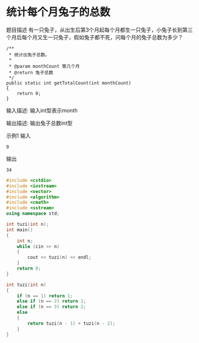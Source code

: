 # 统计每个月兔子的总数

题目描述
有一只兔子，从出生后第3个月起每个月都生一只兔子，小兔子长到第三个月后每个月又生一只兔子，假如兔子都不死，问每个月的兔子总数为多少？

 

    /**
     * 统计出兔子总数。
     * 
     * @param monthCount 第几个月
     * @return 兔子总数
     */
    public static int getTotalCount(int monthCount)
    {
        return 0;
    }

 

 

输入描述:
输入int型表示month

输出描述:
输出兔子总数int型

示例1
输入
```
9
```
输出
```
34
```


```c++
#include <cstdio>
#include <iostream>
#include <vector>
#include <algorithm>
#include <cmath>
#include <sstream>
using namespace std;

int tuzi(int n);
int main()
{
	int n;
	while (cin >> n)
	{
		cout << tuzi(n) << endl;
	}
	return 0;
}

int tuzi(int n)
{
	if (n == 1) return 1;
	else if (n == 2) return 1;
	else if (n == 3) return 2;
	else
	{
		return tuzi(n - 1) + tuzi(n - 2);
	}
}
```